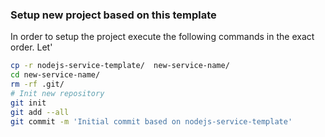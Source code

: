 ### Setup new project based on this template

In order to setup the project execute the following commands in the exact order.
Let'

```bash
cp -r nodejs-service-template/  new-service-name/
cd new-service-name/
rm -rf .git/
# Init new repository
git init
git add --all
git commit -m 'Initial commit based on nodejs-service-template'
```
